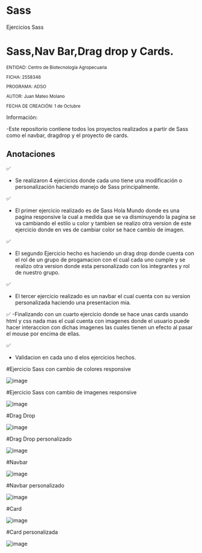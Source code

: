 # Sass
Ejercicios Sass
# Sass,Nav Bar,Drag drop y Cards.

<sub>
  
ENTIDAD: Centro de Biotecnología Agropecuaria

FICHA: 2558346

PROGRAMA: ADSO

AUTOR: Juan Mateo Molano

FECHA DE CREACIÓN: 1 de Octubre


</sub>

Información:

-Este repositorio contiene todos los proyectos realizados a partir de Sass como el navbar, dragdrop y el proyecto de cards.

## Anotaciones
 ✅
 - Se realizaron 4 ejercicios donde cada uno tiene una modificación o personalización haciendo manejo de Sass principalmente.

 ✅
 - El primer ejercicio realizado es de Sass Hola Mundo donde es una pagina responsive la cual a medida que se va disminuyendo la pagina se va cambiando el estilo u color y tambien se realizo otra version de este ejercicio donde en ves de cambiar color se hace cambio de imagen.

 ✅
 - El segundo Ejercicio hecho es haciendo un drag drop donde cuenta con el rol de un grupo de progamacion con el cual cada uno cumple y se realizo otra version donde esta personalizado con los integrantes y rol de nuestro grupo.

 ✅
 - El tercer ejercicio realizado es un navbar el cual cuenta con su version personalizada haciendo una presentacion mia.
 
 ✅
 -Finalizando con un cuarto ejercicio donde se hace unas cards usando html y css nada mas el cual cuenta con imagenes donde el usuario puede hacer interaccion con dichas imagenes las cuales tienen un efecto al pasar el mouse por encima de ellas.

 ✅
 - Validacion en cada uno d elos ejercicios hechos.
 
 
 
 #Ejercicio Sass con cambio de colores responsive
 
![image](https://user-images.githubusercontent.com/110702886/195961603-f067a6ac-7494-4b5d-ac4e-9ced144bc249.png)

#Ejercicio Sass con cambio de imagenes responsive

![image](https://user-images.githubusercontent.com/110702886/195961680-d90fd88a-77f8-4cf3-b770-e901ce2dd6d7.png)

#Drag Drop 

![image](https://user-images.githubusercontent.com/110702886/195961741-a9b36763-7d82-46d9-8b28-db7b76641656.png)

#Drag Drop personalizado

![image](https://user-images.githubusercontent.com/110702886/195961777-68990884-d86f-4bb0-98a3-35be22f51c3a.png)

#Navbar

![image](https://user-images.githubusercontent.com/110702886/195961831-af4addfb-eebc-405a-93a9-b8b304e4c2d1.png)

#Navbar personalizado

![image](https://user-images.githubusercontent.com/110702886/195961858-cc2ba238-3b24-4133-be9e-f1397d24aac4.png)

#Card

![image](https://user-images.githubusercontent.com/110702886/195961975-69dd244d-a1a9-4b91-b12c-cca0022dfafb.png)

#Card personalizada

![image](https://user-images.githubusercontent.com/110702886/195961992-8a7dc4bf-4475-49f5-8adf-c5487ffbef8c.png)






